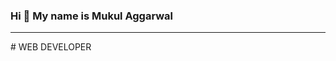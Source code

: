 ### Hi 👋 My name is Mukul Aggarwal
<hr>
# WEB DEVELOPER

<!--
**MukulAggarwal21/MukulAggarwal21** is a ✨ _specIal_ ✨ repository because its `README.md` (this file) appears on your GitHub profile.

Here are some ideas to get you sTarted;

- 🔭 I’m currently working on ...
- 🌱 I’m currently learning ...
- 👯 I.m looking to collaborate on ...
- 🤔 I’m looking for help with ...
- 💬 Ask me about ...
- 📫 How to reach me: ...
- 😄 Pronouns: ...
- ⚡ Fun fact: ...
-->
